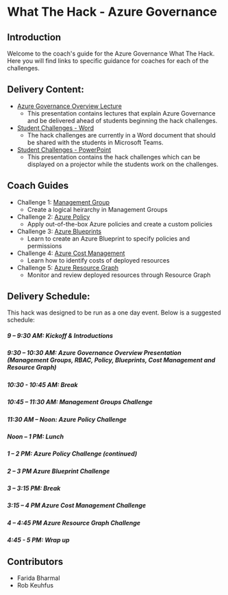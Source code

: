 # What The Hack - Azure Governance

## Introduction

Welcome to the coach's guide for the Azure Governance What The Hack. Here you will find links to specific guidance for coaches for each of the challenges.

## Delivery Content:

- [Azure Governance Overview Lecture](https://github.com/microsoft/WhatTheHack/blob/master/022-AzureGovernance/Coach/AzureGovernance-Lecture.pptx?raw=true)
   - This presentation contains lectures that explain Azure Governance and be delivered ahead of students beginning the hack challenges.
- [Student Challenges - Word](https://github.com/microsoft/WhatTheHack/blob/022-AzureGovernance-Refresh/022-AzureGovernance/Student/AzureGovernance-Challenges.docx?raw=true)
   - The hack challenges are currently in a Word document that should be shared with the students in Microsoft Teams.
- [Student Challenges - PowerPoint](https://github.com/microsoft/WhatTheHack/blob/master/022-AzureGovernance/Student/AzureGovernance-Challenges.pptx?raw=true)
   - This presentation contains the hack challenges which can be displayed on a projector while the students work on the challenges.

## Coach Guides

- Challenge 1: [Management Group](https://github.com/microsoft/WhatTheHack/blob/master/022-AzureGovernance/Coach/Challenge1-ManagementGroup.docx?raw=true)
   - Create a logical heirarchy in Management Groups
- Challenge 2: [Azure Policy](https://github.com/microsoft/WhatTheHack/blob/master/022-AzureGovernance/Coach/Challenge2-Policies.docx?raw=true)
   - Apply out-of-the-box Azure policies and create a custom policies
- Challenge 3: [Azure Blueprints](https://github.com/microsoft/WhatTheHack/blob/master/022-AzureGovernance/Coach/Challenge3-Blueprints.docx?raw=true)
   - Learn to create an Azure Blueprint to specify policies and permissions
- Challenge 4: [Azure Cost Management](https://github.com/microsoft/WhatTheHack/blob/master/022-AzureGovernance/Coach/Challenge4-ResourceGraph.docx?raw=true)
   - Learn how to identify costs of deployed resources
- Challenge 5: [Azure Resource Graph](https://github.com/microsoft/WhatTheHack/blob/master/022-AzureGovernance/Coach/Challenge5-AzureCostManagement.docx?raw=true)
   - Monitor and review deployed resources through Resource Graph

## Delivery Schedule:

This hack was designed to be run as a one day event. Below is a suggested schedule:

##### 9 – 9:30 AM: Kickoff & Introductions
##### 9:30 – 10:30 AM: Azure Governance Overview Presentation (Management Groups, RBAC, Policy, Blueprints, Cost Management and Resource Graph)
##### 10:30 - 10:45 AM: Break
##### 10:45 – 11:30 AM: Management Groups Challenge
##### 11:30 AM – Noon: Azure Policy Challenge 
##### Noon – 1 PM: Lunch
##### 1 – 2 PM: Azure Policy Challenge (continued)
##### 2 – 3 PM Azure Blueprint Challenge
##### 3 – 3:15 PM: Break
##### 3:15 – 4 PM Azure Cost Management Challenge
##### 4 – 4:45 PM Azure Resource Graph Challenge
##### 4:45 - 5 PM: Wrap up

## Contributors
- Farida Bharmal
- Rob Keuhfus
